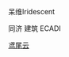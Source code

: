 呆维Iridescent

同济 建筑 ECADI

[鸢尾云](irides.games)

<!---
DViridescent/DViridescent is a ✨ special ✨ repository because its `README.md` (this file) appears on your GitHub profile.
You can click the Preview link to take a look at your changes.
--->
